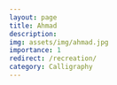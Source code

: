 ```yaml
---
layout: page
title: Ahmad
description: 
img: assets/img/ahmad.jpg
importance: 1
redirect: /recreation/
category: Calligraphy
---
```


